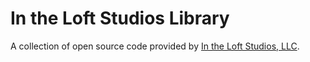# In the Loft Studios Library

A collection of open source code provided by [In the Loft Studios, LLC](http://intheloftstudios.com/).
